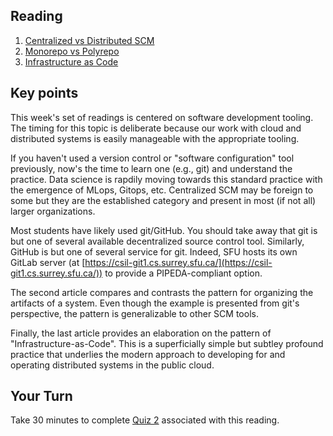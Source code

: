 ## Reading
1. [Centralized vs Distributed SCM](https://web.archive.org/web/20190707165914/https://www.drdobbs.com/architecture-and-design/centralized-vs-distributed-scm/231600666)
2. [Monorepo vs Polyrepo](https://github.com/joelparkerhenderson/monorepo-vs-polyrepo)
3. [Infrastructure as Code](https://martinfowler.com/bliki/InfrastructureAsCode.html)

## Key points

   This week's set of readings is centered on software development tooling. The timing for this topic is deliberate because our work with cloud and distributed systems is easily manageable with the appropriate tooling.

   If you haven't used a version control or "software configuration" tool previously, now's the time to learn one (e.g., git) and understand the practice. Data science is rapdily moving towards this standard practice with the emergence of MLops, Gitops, etc. Centralized SCM may be foreign to some but they are the established category and present in most (if not all) larger organizations. 
   
   Most students have likely used git/GitHub. You should take away that git is but one of several available decentralized source control tool. Similarly, GitHub is but one of several service for git. Indeed, SFU hosts its own GitLab server (at [https://csil-git1.cs.surrey.sfu.ca/](https://csil-git1.cs.surrey.sfu.ca/)) to provide a PIPEDA-compliant option.  
   
   The second article compares and contrasts the pattern for organizing the artifacts of a system. Even though the example is presented from git's perspective, the pattern is generalizable to other SCM tools. 
   
   Finally, the last article provides an elaboration on the pattern of "Infrastructure-as-Code". This is a superficially simple but subtley profound practice that underlies the modern approach to developing for and operating distributed systems in the public cloud.


## Your Turn

   Take 30 minutes to complete [Quiz 2](https://canvas.sfu.ca/courses/67084/quizzes/) associated with this reading. 
